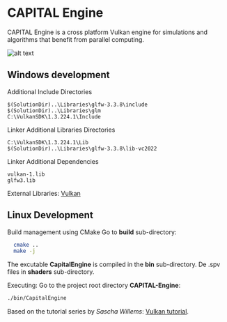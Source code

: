 # CAPITAL Engine
CAPITAL Engine is a cross platform Vulkan engine for simulations and algorithms that benefit from parallel computing.

![alt text](https://github.com/whooki3/CAPITAL-engine/blob/development/assets/CoverCapture.PNG?raw=true)

## Windows development
Additional Include Directories
```
$(SolutionDir)..\Libraries\glfw-3.3.8\include
$(SolutionDir)..\Libraries\glm
C:\VulkanSDK\1.3.224.1\Include
```
Linker Additional Libraries Directories
```text
C:\VulkanSDK\1.3.224.1\Lib
$(SolutionDir)..\Libraries\glfw-3.3.8\lib-vc2022
```
Linker Additional Dependencies
```text
vulkan-1.lib
glfw3.lib
```
External Libraries: [Vulkan](https://vulkan-tutorial.com/Development_environment)

## Linux Development
Build management using CMake
Go to **build** sub-directory:

```bash
  cmake ..
  make -j
```

The excutable **CapitalEngine** is compiled in the **bin** sub-directory.
De .spv files in **shaders** sub-directory.

Executing: Go to the project root directory **CAPITAL-Engine**:

```bash
./bin/CapitalEngine
```

Based on the tutorial series by *Sascha Willems*: [Vulkan tutorial](https://vulkan-tutorial.com/Introduction).

